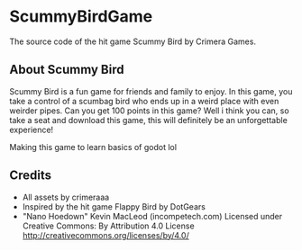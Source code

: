 # ScummyBirdGame
The source code of the hit game Scummy Bird by Crimera Games.
## About Scummy Bird
Scummy Bird is a fun game for friends and family to enjoy. In this game, you take a control of a scumbag bird who ends up in a weird place with even weirder pipes. Can you get 100 points in this game? Well i think you can, so take a seat and download this game, this will definitely be an unforgettable experience!

Making this game to learn basics of godot lol
## Credits
- All assets by crimeraaa
- Inspired by the hit game Flappy Bird by DotGears
- "Nano Hoedown" Kevin MacLeod (incompetech.com)
Licensed under Creative Commons: By Attribution 4.0 License
http://creativecommons.org/licenses/by/4.0/
